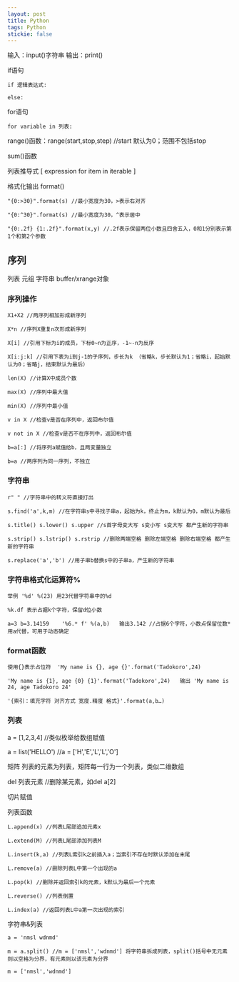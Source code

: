 ```yaml
---
layout: post
title: Python
tags: Python
stickie: false
---
```


输入：input()字符串  输出：print()

if语句

    if 逻辑表达式:

    else:

for语句

    for variable in 列表:

range()函数：range(start,stop,step) //start 默认为0；范围不包括stop

sum()函数

列表推导式 [ expression for item in iterable ]

格式化输出 format()

    "{0:>30}".format(s) //最小宽度为30，>表示右对齐
    
    "{0:^30}".format(s) //最小宽度为30，^表示居中
    
    "{0:.2f} {1:.2f}".format(x,y) //.2f表示保留两位小数且四舍五入，0和1分别表示第1个和第2个参数
    
## 序列

列表 元组 字符串 buffer/xrange对象

### 序列操作

    X1+X2 //两序列相加形成新序列
    
    X*n //序列X重复n次形成新序列
    
    X[i] //引用下标为i的成员，下标0~n为正序，-1~-n为反序
    
    X[i:j:k] //引用下表为i到j-1的子序列，步长为k （省略k，步长默认为1；省略i，起始默认为0；省略j，结束默认为最后）
    
    len(X) //计算X中成员个数
    
    max(X) //序列中最大值
    
    min(X) //序列中最小值
    
    v in X //检查v是否在序列中，返回布尔值
    
    v not in X //检查v是否不在序列中，返回布尔值
    
    b=a[:] //将序列a赋值给b，且两变量独立
    
    b=a //两序列为同一序列，不独立
    
### 字符串

    r" " //字符串中的转义符直接打出
    
    s.find('a',k,m) //在字符串s中寻找子串a，起始为k，终止为m，k默认为0，m默认为最后
    
    s.title() s.lower() s.upper //s首字母变大写 s变小写 s变大写 都产生新的字符串
    
    s.strip() s.lstrip() s.rstrip //删除两端空格 删除左端空格 删除右端空格 都产生新的字符串
    
    s.replace('a','b') //用子串b替换s中的子串a，产生新的字符串
    
### 字符串格式化运算符%

    举例 '%d' %(23) 用23代替字符串中的%d

    %k.df 表示占据k个字符，保留d位小数

    a=3 b=3.14159    '%6.* f' %(a,b)   输出3.142 //占据6个字符，小数点保留位数* 用a代替，可用于动态确定

### format函数

    使用{}表示占位符  'My name is {}, age {}'.format('Tadokoro',24)
    
    'My name is {1}, age {0} {1}'.format('Tadokoro',24)   输出 'My name is 24, age Tadokoro 24'
    
    '{索引：填充字符 对齐方式 宽度.精度 格式}'.format(a,b…)

### 列表

a = [1,2,3,4] //类似枚举给数组赋值

a = list('HELLO') //a = ['H','E','L','L','O']

矩阵 列表的元素为列表，矩阵每一行为一个列表，类似二维数组

del 列表元素 //删除某元素，如del a[2]

切片赋值

列表函数

    L.append(x) //列表L尾部追加元素x
    
    L.extend(M) //列表L尾部添加列表M
    
    L.insert(k,a) //列表L索引k之前插入a；当索引不存在时默认添加在末尾
    
    L.remove(a) //删除列表L中第一个出现的a
    
    L.pop(k) //删除并返回索引k的元素，k默认为最后一个元素
    
    L.reverse() //列表倒置
    
    L.index(a) //返回列表L中a第一次出现的索引
    
字符串&列表

    a = 'nmsl wdnmd'
    
    m = a.split() //m = ['nmsl','wdnmd'] 将字符串拆成列表，split()括号中无元素则以空格为分界，有元素则以该元素为分界
    
    m = ['nmsl','wdnmd']
    
    
